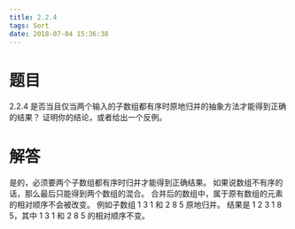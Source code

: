 ```yaml
---
title: 2.2.4
tags: Sort
date: 2018-07-04 15:36:38
---
```


# 题目

2.2.4
是否当且仅当两个输入的子数组都有序时原地归并的抽象方法才能得到正确的结果？ 
证明你的结论，或者给出一个反例。

# 解答

是的，必须要两个子数组都有序时归并才能得到正确结果。 
如果说数组不有序的话，那么最后只能得到两个数组的混合。 
合并后的数组中，属于原有数组的元素的相对顺序不会被改变。 
例如子数组 1 3 1 和 2 8 5 原地归并。 
结果是 1 2 3 1 8 5，其中 1 3 1 和 2 8 5 的相对顺序不变。